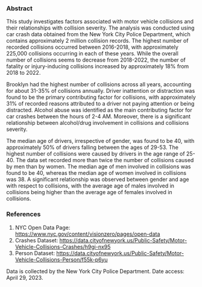 ### Abstract

This study investigates factors associated with motor vehicle collisions and their relationships with collision severity. The analysis was conducted using car crash data obtained from the New York City Police Department, which contains approximately 2 million collision records. The highest number of recorded collisions occurred between 2016-2018, with approximately 225,000 collisions occurring in each of these years. While the overall number of collisions seems to decrease from 2018-2022, the number of fatality or injury-inducing collisions increased by approximately 18% from 2018 to 2022.

Brooklyn had the highest number of collisions across all years, accounting for about 31-35% of collisions annually. Driver inattention or distraction was found to be the primary contributing factor for collisions, with approximately 31% of recorded reasons attributed to a driver not paying attention or being distracted. Alcohol abuse was identified as the main contributing factor for car crashes between the hours of 2-4 AM. Moreover, there is a significant relationship between alcohol/drug involvement in collisions and collisions severity.

The median age of drivers, irrespective of gender, was found to be 40, with approximately 50% of drivers falling between the ages of 29-53. The highest number of collisions were caused by drivers in the age range of 25-40. The data set recorded more than twice the number of collisions caused by men than by women. The median age of men involved in collisions was found to be 40, whereas the median age of women involved in collisions was 38. A significant relationship was observed between gender and age with respect to collisions, with the average age of males involved in collisions being higher than the average age of females involved in collisions.

### References

1. NYC Open Data Page: https://www.nyc.gov/content/visionzero/pages/open-data
2. Crashes Dataset: https://data.cityofnewyork.us/Public-Safety/Motor-Vehicle-Collisions-Crashes/h9gi-nx95
3. Person Dataset: https://data.cityofnewyork.us/Public-Safety/Motor-Vehicle-Collisions-Person/f55k-p6yu

Data is collected by the New York City Police Department. Date access: April 29, 2023. 